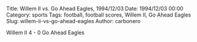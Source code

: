 Title: Willem II vs. Go Ahead Eagles, 1994/12/03
Date: 1994/12/03 00:00
Category: sports
Tags: football, football scores, Willem II, Go Ahead Eagles
Slug: willem-ii-vs-go-ahead-eagles
Author: carbonero


Willem II 4 - 0 Go Ahead Eagles
